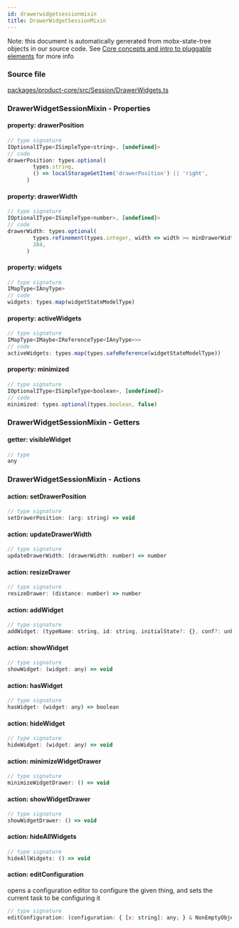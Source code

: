 ```yaml
---
id: drawerwidgetsessionmixin
title: DrawerWidgetSessionMixin
---
```


Note: this document is automatically generated from mobx-state-tree objects in
our source code. See
[Core concepts and intro to pluggable elements](/docs/developer_guide/) for more
info

### Source file

[packages/product-core/src/Session/DrawerWidgets.ts](https://github.com/GMOD/jbrowse-components/blob/main/packages/product-core/src/Session/DrawerWidgets.ts)

### DrawerWidgetSessionMixin - Properties

#### property: drawerPosition

```js
// type signature
IOptionalIType<ISimpleType<string>, [undefined]>
// code
drawerPosition: types.optional(
        types.string,
        () => localStorageGetItem('drawerPosition') || 'right',
      )
```

#### property: drawerWidth

```js
// type signature
IOptionalIType<ISimpleType<number>, [undefined]>
// code
drawerWidth: types.optional(
        types.refinement(types.integer, width => width >= minDrawerWidth),
        384,
      )
```

#### property: widgets

```js
// type signature
IMapType<IAnyType>
// code
widgets: types.map(widgetStateModelType)
```

#### property: activeWidgets

```js
// type signature
IMapType<IMaybe<IReferenceType<IAnyType>>>
// code
activeWidgets: types.map(types.safeReference(widgetStateModelType))
```

#### property: minimized

```js
// type signature
IOptionalIType<ISimpleType<boolean>, [undefined]>
// code
minimized: types.optional(types.boolean, false)
```

### DrawerWidgetSessionMixin - Getters

#### getter: visibleWidget

```js
// type
any
```

### DrawerWidgetSessionMixin - Actions

#### action: setDrawerPosition

```js
// type signature
setDrawerPosition: (arg: string) => void
```

#### action: updateDrawerWidth

```js
// type signature
updateDrawerWidth: (drawerWidth: number) => number
```

#### action: resizeDrawer

```js
// type signature
resizeDrawer: (distance: number) => number
```

#### action: addWidget

```js
// type signature
addWidget: (typeName: string, id: string, initialState?: {}, conf?: unknown) => any
```

#### action: showWidget

```js
// type signature
showWidget: (widget: any) => void
```

#### action: hasWidget

```js
// type signature
hasWidget: (widget: any) => boolean
```

#### action: hideWidget

```js
// type signature
hideWidget: (widget: any) => void
```

#### action: minimizeWidgetDrawer

```js
// type signature
minimizeWidgetDrawer: () => void
```

#### action: showWidgetDrawer

```js
// type signature
showWidgetDrawer: () => void
```

#### action: hideAllWidgets

```js
// type signature
hideAllWidgets: () => void
```

#### action: editConfiguration

opens a configuration editor to configure the given thing, and sets the current
task to be configuring it

```js
// type signature
editConfiguration: (configuration: { [x: string]: any; } & NonEmptyObject & { setSubschema(slotName: string, data: unknown): any; } & IStateTreeNode<AnyConfigurationSchemaType>) => void
```
